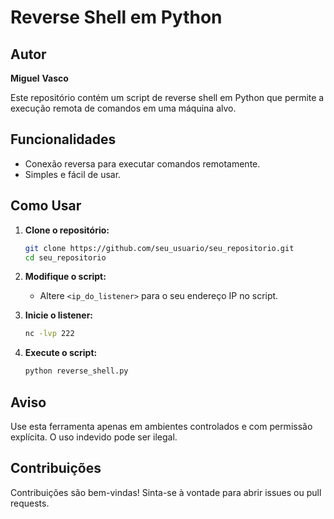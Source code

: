 # Reverse Shell em Python

## Autor

**Miguel** **Vasco** 

Este repositório contém um script de reverse shell em Python que permite a execução remota de comandos em uma máquina alvo.

## Funcionalidades

- Conexão reversa para executar comandos remotamente.
- Simples e fácil de usar.

## Como Usar

1. **Clone o repositório:**
    ```bash
   git clone https://github.com/seu_usuario/seu_repositorio.git
   cd seu_repositorio
   ```

2. **Modifique o script:**
   - Altere `<ip_do_listener>` para o seu endereço IP no script.

3. **Inicie o listener:**
   ```bash
   nc -lvp 222
   ```

4. **Execute o script:**
   ```bash
   python reverse_shell.py
   ```

## Aviso

Use esta ferramenta apenas em ambientes controlados e com permissão explícita. O uso indevido pode ser ilegal.

## Contribuições

Contribuições são bem-vindas! Sinta-se à vontade para abrir issues ou pull requests.
